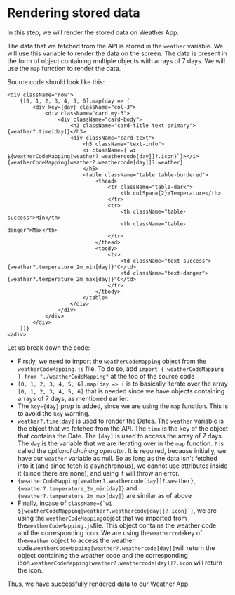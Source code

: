 # Rendering stored data

In this step, we will render the stored data on Weather App.

The data that we fetched from the API is stored in the `weather` variable. We will use this variable to render the data on the screen. The data is present in the form of object containing multiple objects with arrays of 7 days. We will use the `map` function to render the data.

Source code should look like this:

```
<div className="row">
	{[0, 1, 2, 3, 4, 5, 6].map(day => (
		<div key={day} className="col-3">
			<div className="card my-3">
				<div className="card-body">
					<h3 className="card-title text-primary">{weather?.time[day]}</h3>
					<div className="card-text">
						<h5 className="text-info">
						<i className={`wi ${weatherCodeMapping[weather?.weathercode[day]]?.icon}`}></i> {weatherCodeMapping[weather?.weathercode[day]]?.weather}
						</h5>
						<table className="table table-bordered">
							<thead>
								<tr className="table-dark">
									<th colSpan={2}>Temperature</th>
								</tr>
								<tr>
									<th className="table-success">Min</th>
									<th className="table-danger">Max</th>
								</tr>
							</thead>
							<tbody>
								<tr>
									<td className="text-success">{weather?.temperature_2m_min[day]}°C</td>
									<td className="text-danger">{weather?.temperature_2m_max[day]}°C</td>
								</tr>
							</tbody>
						</table>
					</div>
				</div>
			</div>
		</div>
	))}
</div>
```

Let us break down the code:

-   Firstly, we need to import the `weatherCodeMapping` object from the `weatherCodeMapping.js` file. To do so, add `import { weatherCodeMapping } from "./weatherCodeMapping"` at the top of the source code
-   `[0, 1, 2, 3, 4, 5, 6].map(day => (` is to basically iterate over the array `[0, 1, 2, 3, 4, 5, 6]` that is needed since we have objects containing arrays of 7 days, as mentioned earlier.
-   The `key={day}` prop is added, since we are using the `map` function. This is to avoid the `key` warning.
-   `weather?.time[day]` is used to render the Dates. The `weather` variable is the object that we fetched from the API. The `time` is the key of the object that contains the Date. The `[day]` is used to access the array of 7 days. The `day` is the variable that we are iterating over in the `map` function. `?` is called the <i>optional chaining operator</i>. It is required, because initially, we have our `weather` variable as null. So as long as the data isn't fetched into it (and since fetch is asynchronous), we cannot use attributes inside it (since there are none), and using it will throw an error.
-   `{weatherCodeMapping[weather?.weathercode[day]]?.weather}`, `{weather?.temperature_2m_min[day]}` and `{weather?.temperature_2m_max[day]}` are similar as of above
-   Finally, incase of `` className={`wi ${weatherCodeMapping[weather?.weathercode[day]]?.icon}`} ``, we are using the `weatherCodeMapping`object that we imported from the`weatherCodeMapping.js`file. This object contains the weather code and the corresponding icon. We are using the`weathercode`key of the`weather` object to access the weather code.`weatherCodeMapping[weather?.weathercode[day]]`will return the object containing the weather code and the corresponding icon.`weatherCodeMapping[weather?.weathercode[day]]?.icon` will return the icon.

Thus, we have successfully rendered data to our Weather App.
